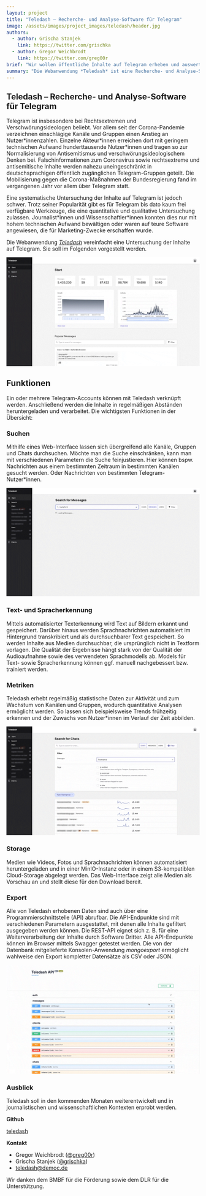 ```yaml
---
layout: project
title: "Teledash – Recherche- und Analyse-Software für Telegram"
image: /assets/images/project_images/teledash/header.jpg
authors:
  - author: Grischa Stanjek
    link: https://twitter.com/grischka
  - author: Gregor Weichbrodt
    link: https://twitter.com/greg00r
brief: "Wir wollen öffentliche Inhalte auf Telegram erheben und auswerten."
summary: "Die Webanwendung *Teledash* ist eine Recherche- und Analyse-Software und vereinfacht die Untersuchung der Inhalte auf Telegram."
---
```


## Teledash – Recherche- und Analyse-Software für Telegram

Telegram ist insbesondere bei Rechtsextremen und Verschwörungsideologen beliebt. Vor allem seit der Corona-Pandemie verzeichnen einschlägige Kanäle und Gruppen einen Anstieg an Nutzer\*innenzahlen. Einzelne Akteur\*innen erreichen dort mit geringem technischen Aufwand hunderttausende Nutzer\*innen und tragen so zur Normalisierung von Antisemitismus und verschwörungsideologischem Denken bei. Falschinformationen zum Coronavirus sowie rechtsextreme und antisemitische Inhalte werden nahezu uneingeschränkt in deutschsprachigen öffentlich zugänglichen Telegram-Gruppen geteilt. Die Mobilisierung gegen die Corona-Maßnahmen der Bundesregierung fand im vergangenen Jahr vor allem über Telegram statt.

Eine systematische Untersuchung der Inhalte auf Telegram ist jedoch schwer. Trotz seiner Popularität gibt es für Telegram bis dato kaum frei verfügbare Werkzeuge, die eine quantitative und qualitative Untersuchung zulassen. Journalist\*innen und Wissenschaftler\*innen konnten dies nur mit hohem technischen Aufwand bewältigen oder waren auf teure Software angewiesen, die für Marketing-Zwecke erschaffen wurde.

Die Webanwendung [_Teledash_](https://github.com/democ-de/teledash) vereinfacht eine Untersuchung der Inhalte auf Telegram. Sie soll im Folgenden vorgestellt werden.

![](/assets/images/project_images/teledash/1-start.gif)

## Funktionen

Ein oder mehrere Telegram-Accounts können mit Teledash verknüpft werden. Anschließend werden die Inhalte in regelmäßigen Abständen heruntergeladen und verarbeitet. Die wichtigsten Funktionen in der Übersicht:

### Suchen

Mithilfe eines Web-Interface lassen sich übergreifend alle Kanäle, Gruppen und Chats durchsuchen. Möchte man die Suche einschränken, kann man mit verschiedenen Parametern die Suche feinjustieren. Hier können bspw. Nachrichten aus einem bestimmten Zeitraum in bestimmten Kanälen gesucht werden. Oder Nachrichten von bestimmten Telegram-Nutzer\*innen.

![](/assets/images/project_images/teledash/2-nachrichten-filter.gif)

### Text- und Spracherkennung

Mittels automatisierter Texterkennung wird Text auf Bildern erkannt und gespeichert. Darüber hinaus werden Sprachnachrichten automatisiert im Hintergrund transkribiert und als durchsuchbarer Text gespeichert. So werden Inhalte aus Medien durchsuchbar, die ursprünglich nicht in Textform vorlagen. Die Qualität der Ergebnisse hängt stark von der Qualität der Audioaufnahme sowie des verwendeten Sprachmodells ab. Models für Text- sowie Spracherkennung können ggf. manuell nachgebessert bzw. trainiert werden.

### Metriken

Teledash erhebt regelmäßig statistische Daten zur Aktivität und zum Wachstum von Kanälen und Gruppen, wodurch quantitative Analysen ermöglicht werden. So lassen sich beispielsweise Trends frühzeitig erkennen und der Zuwachs von Nutzer\*innen im Verlauf der Zeit abbilden.

![](/assets/images/project_images/teledash/3-chats-filter.gif)

### Storage

Medien wie Videos, Fotos und Sprachnachrichten können automatisiert heruntergeladen und in einer MinIO-Instanz oder in einem S3-kompatiblen Cloud-Storage abgelegt werden. Das Web-Interface zeigt alle Medien als Vorschau an und stellt diese für den Download bereit.

### Export

Alle von Teledash erhobenen Daten sind auch über eine Programmierschnittstelle (API) abrufbar. Die API-Endpunkte sind mit verschiedenen Parametern ausgestattet, mit denen alle Inhalte gefiltert ausgegeben werden können. Die REST-API eignet sich z. B. für eine Weiterverarbeitung der Inhalte durch Software Dritter. Alle API-Endpunkte können im Browser mittels Swagger getestet werden. Die von der Datenbank mitgelieferte Konsolen-Anwendung _mongoexport_ ermöglicht wahlweise den Export kompletter Datensätze als CSV oder JSON.

![](/assets/images/project_images/teledash/4-swagger.gif)

### Ausblick

Teledash soll in den kommenden Monaten weiterentwickelt und in journalistischen und wissenschaftlichen Kontexten erprobt werden.

**Github**

[teledash](https://github.com/democ-de/teledash)

**Kontakt**  

- Gregor Weichbrodt ([@greg00r](https://twitter.com/greg00r))
- Grischa Stanjek ([@grischka](https://twitter.com/grischka))
- [teledash@democ.de](mailto:teledash@democ.de)

Wir danken dem BMBF für die Förderung sowie dem DLR für die Unterstützung.
